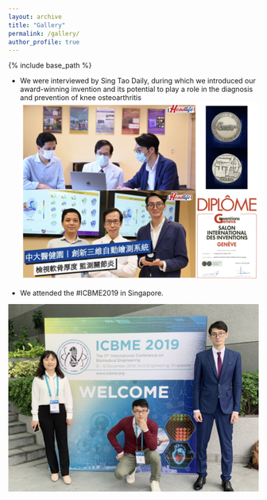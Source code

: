 ```yaml
---
layout: archive
title: "Gallery"
permalink: /gallery/
author_profile: true
---
```



{% include base_path %}

* We were interviewed by Sing Tao Daily, during which we introduced our award-winning invention and its potential to play a role in the diagnosis and prevention of knee osteoarthritis <img align="centre" src="/_pages/gallery.assets/photo2.png" style="margin-right: 15px" /> 

* We attended the #ICBME2019 in Singapore.
<img align="centre" src="/_pages/gallery.assets/photo1.png" style="margin-right: 15px" /> 





